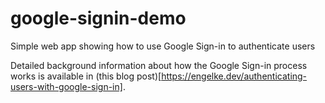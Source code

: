 # google-signin-demo
Simple web app showing how to use Google Sign-in to authenticate users

Detailed background information about how the Google Sign-in process
works is available in 
(this blog post)[https://engelke.dev/authenticating-users-with-google-sign-in].